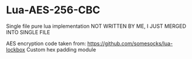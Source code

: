 # Lua-AES-256-CBC
Single file pure lua implementation NOT WRITTEN BY ME, I JUST MERGED INTO SINGLE FILE

AES encryption code taken from: https://github.com/somesocks/lua-lockbox
Custom hex padding module
